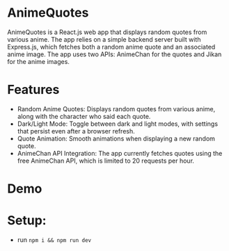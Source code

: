 # AnimeQuotes
AnimeQuotes is a React.js web app that displays random quotes from various anime. The app relies on a simple backend server built with Express.js, which fetches both a random anime quote and an associated anime image. The app uses two APIs: AnimeChan for the quotes and Jikan for the anime images.


# Features
- Random Anime Quotes: Displays random quotes from various anime, along with the character who said each quote.
- Dark/Light Mode: Toggle between dark and light modes, with settings that persist even after a browser refresh.
- Quote Animation: Smooth animations when displaying a new random quote.
- AnimeChan API Integration: The app currently fetches quotes using the free AnimeChan API, which is limited to 20 requests per hour.

# Demo



# Setup:
- run `npm i && npm run dev`
